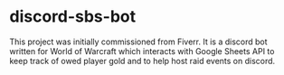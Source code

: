 # discord-sbs-bot
This project was initially commissioned from Fiverr. It is a discord bot written for World of Warcraft which interacts with Google Sheets API to keep track of owed player gold and to help host raid events on discord.
